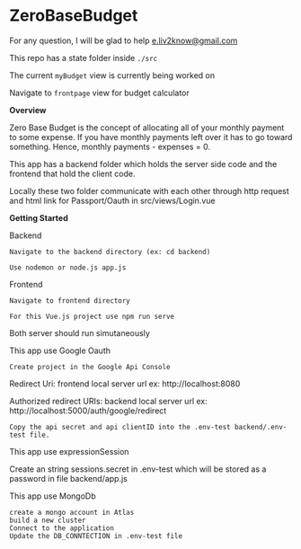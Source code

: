 # ZeroBaseBudget

For any question, I will be glad to help e.liv2know@gmail.com

This repo has a state folder inside `./src`

The current `myBudget` view is currently being worked on

Navigate to `frontpage` view for budget calculator

**Overview**

Zero Base Budget is the concept of allocating all of your monthly payment to some expense. If you have monthly payments left over it has to go toward something. Hence, monthly payments - expenses = 0.

This app has a backend folder which holds the server side code and the frontend that hold the client code.

Locally these two folder communicate with each other through http request and html link for Passport/Oauth in src/views/Login.vue

**Getting Started**

Backend

    Navigate to the backend directory (ex: cd backend)

    Use nodemon or node.js app.js

Frontend

    Navigate to frontend directory

    For this Vue.js project use npm run serve

Both server should run simutaneously

This app use Google Oauth

    Create project in the Google Api Console

Redirect Uri: frontend local server url ex: http://localhost:8080

Authorized redirect URIs: backend local server url ex: http://localhost:5000/auth/google/redirect

    Copy the api secret and api clientID into the .env-test backend/.env-test file.

This app use expressionSession

Create an string sessions.secret in .env-test which will be stored as a password in file backend/app.js

This app use MongoDb

    create a mongo account in Atlas
    build a new cluster
    Connect to the application
    Update the DB_CONNTECTION in .env-test file
